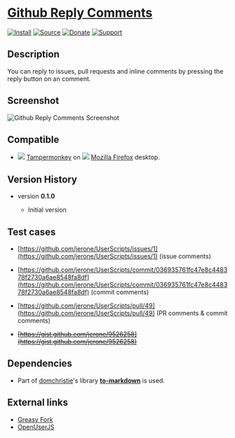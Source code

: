 # [Github Reply Comments](https://github.com/jerone/UserScripts/tree/master/Github_Reply_Comments)

[![Install](https://raw.github.com/jerone/UserScripts/master/_resources/Install-button.png)](https://github.com/jerone/UserScripts/raw/master/Github_Reply_Comments/Github_Reply_Comments.user.js)
[![Source](https://raw.github.com/jerone/UserScripts/master/_resources/Source-button.png)](https://github.com/jerone/UserScripts/blob/master/Github_Reply_Comments/Github_Reply_Comments.user.js)
[![Donate](https://raw.github.com/jerone/UserScripts/master/_resources/Donate-button.png)](https://www.paypal.com/cgi-bin/webscr?cmd=_s-xclick&hosted_button_id=VCYMHWQ7ZMBKW)
[![Support](https://raw.github.com/jerone/UserScripts/master/_resources/Support-button.png)](https://github.com/jerone/UserScripts/issues)

## Description

You can reply to issues, pull requests and inline comments by pressing the
reply button on an comment.

## Screenshot

![Github Reply Comments Screenshot](https://github.com/jerone/UserScripts/raw/master/Github_Reply_Comments/screenshot.jpg)

## Compatible

*   ![](https://raw.github.com/jerone/UserScripts/master/_resources/Tampermonkey.png) [Tampermonkey](https://addons.mozilla.org/firefox/addon/tampermonkey/) on ![](https://raw.github.com/jerone/UserScripts/master/_resources/Firefox.png) [Mozilla Firefox](http://www.mozilla.org/en-US/firefox/fx/#desktop) desktop.

## Version History

*   version **0.1.0**

    *   Initial version

## Test cases

*   [https://github.com/jerone/UserScripts/issues/1](https://github.com/jerone/UserScripts/issues/1)
(issue comments)

*   [https://github.com/jerone/UserScripts/commit/036935761fc47e8c448378f2730a6ae8548fa8df](https://github.com/jerone/UserScripts/commit/036935761fc47e8c448378f2730a6ae8548fa8df)
(commit comments)

*   [https://github.com/jerone/UserScripts/pull/49](https://github.com/jerone/UserScripts/pull/49)
(PR comments & commit comments)

*   ~~[https://gist.github.com/jerone/9526258](https://gist.github.com/jerone/9526258)~~

## Dependencies

*   Part of [domchristie](https://github.com/domchristie)'s library
[**to-markdown**](https://github.com/domchristie/to-markdown) is used.

## External links

*   [Greasy Fork](https://greasyfork.org/en/scripts/38372-github-reply-comments)
*   [OpenUserJS](https://openuserjs.org/scripts/jerone/Github_Reply_Comments)

